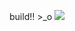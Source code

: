 build!! >_o
![](https://64.media.tumblr.com/a526d0c90b61187573168a692fb0a7f0/3b6b7e90eaa33936-e6/s640x960/60f6196e851146e39629a17a61a66b5e4a3c5019.pnj)
